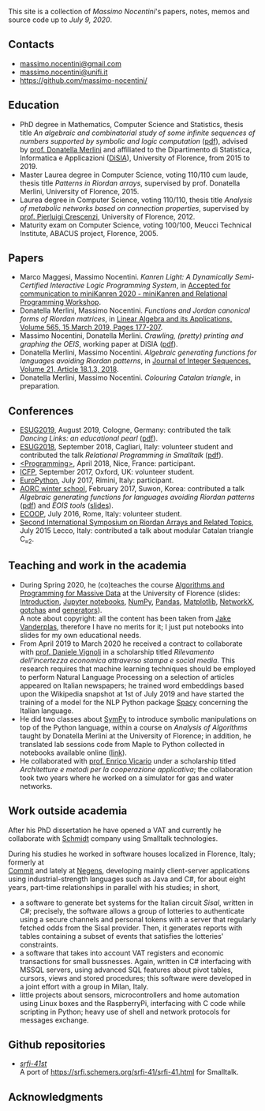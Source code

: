


This site is a collection of _Massimo Nocentini_'s papers, notes, memos and source code up to *July 9, 2020*.

## Contacts

- <a href="mailto:Massimo Nocentini <massimo.nocentini@gmail.com>">massimo.nocentini@gmail.com</a>
- <a href="mailto:Massimo Nocentini <massimo.nocentini@unifi.it>">massimo.nocentini@unifi.it</a>
- https://github.com/massimo-nocentini/

## Education

- PhD degree in Mathematics, Computer Science and Statistics, thesis title *An algebraic and combinatorial study of some infinite sequences of numbers 
  supported by symbolic and logic computation* ([pdf](https://github.com/massimo-nocentini/PhD-thesis/releases/download/final-version/PhD-thesis.pdf)), 
  advised by [prof. Donatella Merlini](http://local.disia.unifi.it/merlini/) and affiliated to the 
  Dipartimento di Statistica, Informatica e Applicazioni ([DiSIA](https://www.disia.unifi.it/)), University of Florence, from 2015 to 2019.
- Master Laurea degree in Computer Science, voting 110/110 cum laude, thesis title *Patterns in Riordan arrays*, 
  supervised by prof. Donatella Merlini, University of Florence, 2015.
- Laurea degree in Computer Science, voting 110/110, thesis title *Analysis of metabolic networks based on connection properties*, 
  supervised by <a href="https://www.pilucrescenzi.it/">prof. Pierluigi Crescenzi</a>, University of Florence, 2012.
- Maturity exam on Computer Science, voting 100/100, Meucci Technical Institute, ABACUS project, Florence, 2005.

## Papers
- Marco Maggesi, Massimo Nocentini. *Kanren Light: A Dynamically Semi-Certified Interactive Logic Programming System*, in <a href="https://arxiv.org/abs/2007.04691">Accepted for communication to miniKanren 2020 - miniKanren and Relational Programming Workshop</a>.
- Donatella Merlini, Massimo Nocentini. *Functions and Jordan canonical forms of Riordan matrices*, in <a href="https://doi.org/10.1016/j.laa.2018.12.011">Linear Algebra and its Applications, Volume 565, 15 March 2019, Pages 177-207</a>.
- Massimo Nocentini, Donatella Merlini. *Crawling, (pretty) printing and graphing the OEIS*, working paper at DiSIA (<a href="http://local.disia.unifi.it/wp_disia/2018/wp_disia_2018_06.pdf}">pdf</a>).
- Donatella Merlini, Massimo Nocentini. *Algebraic generating functions for languages avoiding Riordan patterns*, in <a href="https://www.emis.de/journals/JIS/VOL21/Merlini/merlini5.html">Journal of Integer Sequences, Volume 21, Article 18.1.3, 2018</a>.
- Donatella Merlini, Massimo Nocentini. *Colouring Catalan triangle*, in preparation.

## Conferences
- <a href="https://esug.github.io/2019-Conference/conf2019.html">ESUG2019</a>, August 2019, Cologne, Germany: contributed the talk *Dancing Links: an educational pearl* (<a href="http://esug.org/data/ESUG2019/03Wednesday/room-B/7-Dancing%20Links.pdf">pdf</a>).
- <a href="https://esug.github.io/2018-Conference/conf2018.html">ESUG2018</a>, September 2018, Cagliari, Italy: volunteer student and contributed the talk *Relational Programming in Smalltalk* (<a href="https://github.com/massimo-nocentini/microkanrenst/releases/download/v1.0/esug.pdf">pdf</a>).
- <a href="https://2018.programming-conference.org">&lt;Programming&gt;</a>, April 2018, Nice, France: participant.
- <a href="https://conf.researchr.org/home/icfp-2017">ICFP</a>, September 2017, Oxford, UK: volunteer student.
- <a href="https://ep2017.europython.eu/">EuroPython</a>, July 2017, Rimini, Italy: participant.
- <a href="https://shb.skku.edu/aorc/Notice/notice3.jsp">AORC winter school</a>, February 2017, Suwon, Korea: contributed a talk *Algebraic generating functions for languages avoiding Riordan patterns* (<a href="https://shb.skku.edu/_custom/skk/_common/board/download.jsp?attach_no=29038">pdf</a>) and *EOIS tools* (<a href="http://massimo-nocentini.github.io/PhD/skku-aorc-2017/oeistools.html\#">slides</a>).
- <a href="http://2016.ecoop.org/">ECOOP</a>, July 2016, Rome, Italy: volunteer student.
- <a href="https://www.mate.polimi.it/RART2015/">Second International Symposium on Riordan Arrays and Related Topics</a>, July 2015 Lecco, Italy: contributed a talk about modular Catalan triangle C<sub>&equiv;2</sub>.

## Teaching and work in the academia
- During Spring 2020, he (co)teaches the course <a href="https://www.unifi.it/p-ins2-2019-544175-1.html">Algorithms and Programming for Massive Data</a> at the University of Florence (slides: <a href="https://massimo-nocentini.github.io/UniFI-Python-Spring-2020/introduction.slides.html#/">Introduction</a>, <a href="https://massimo-nocentini.github.io/UniFI-Python-Spring-2020/jupyter-notebooks.slides.html#/">Jupyter notebooks</a>, <a href="https://massimo-nocentini.github.io/UniFI-Python-Spring-2020/numpy.slides.html#/">NumPy</a>, <a href="https://massimo-nocentini.github.io/UniFI-Python-Spring-2020/pandas.slides.html#/">Pandas</a>, <a href="https://massimo-nocentini.github.io/UniFI-Python-Spring-2020/matplotlib.slides.html#/">Matplotlib</a>, <a href="https://massimo-nocentini.github.io/UniFI-Python-Spring-2020/networkx.slides.html#/">NetworkX</a>, <a href="https://massimo-nocentini.github.io/UniFI-Python-Spring-2020/gotchas.slides.html#/">gotchas</a> and <a href="https://massimo-nocentini.github.io/UniFI-Python-Spring-2020/generators.slides.html#/">generators</a>). <br>A note about copyright: all the content has been taken from <a href="https://github.com/jakevdp/PythonDataScienceHandbook">Jake Vanderplas</a>, therefore I have no merits for it; I just put notebooks into slides for my own educational needs.
- From April 2019 to March 2020 he received a contract to collaborate with <a href="https://www.disia.unifi.it/p-doc2-2016-200052-V-3f2b342b352728-0.html">prof. Daniele Vignoli</a> in a scholarship titled *Rilevamento dell'incertezza economica attraverso stampa e social media*. This research requires that machine learning techniques should be employed to perform Natural Language Processing on a selection of articles appeared on Italian newspapers; he trained word embeddings based upon the Wikipedia snapshot at 1st of July 2019 and have started the training of a model for the NLP Python package <a href="https://spacy.io/">Spacy</a> concerning the Italian language.
- He did two classes about <a href="https://www.sympy.org/en/index.html">SymPy</a> to introduce symbolic manipulations on top of the Python language, within a course on *Analysis of Algorithms* taught by Donatella Merlini at the University of Florence; in addition, he translated lab sessions code from Maple to Python collected in notebooks available online (<a href="https://github.com/massimo-nocentini/pacc/tree/master/paa-course">link</a>).
- He collaborated with [prof. Enrico Vicario](https://stlab.dinfo.unifi.it/vicario/) under a scholarship titled *Architetture e metodi per la cooperazione applicativa*; the collaboration took two years where he worked on a simulator for gas and water networks.

## Work outside academia
    
After his PhD dissertation he have opened a VAT and currently he collaborate with <a href="http://neu.bauing-schmidt.de/">Schmidt</a> company using Smalltalk technologies.

During his studies he worked in software houses localized in Florence, Italy; formerly at   	
<a href="https://www.commitsoftware.it/">Commit</a> and lately at
<a href="http://www.negens.com/site/home.html">Negens</a>, developing mainly client-server
applications using industrial-strength languages such as Java and C#, for
about eight years, part-time relationships in parallel with his studies; in short,

- a software to generate bet systems for the Italian circuit
  *Sisal*, written in C#; precisely, the software allows a group
  of lotteries to authenticate using a secure channels and personal
  tokens with a server that regularly fetched odds from the Sisal
  provider. Then, it generates reports with tables containing a
  subset of events that satisfies the lotteries' constraints.
- a software that takes into account VAT registers and economic
  transactions for small bussnesses. Again, written in C# interfacing 
  with MSSQL servers, using advanced SQL features about pivot tables,
  cursors, views and stored procedures; this software were developed in
  a joint effort with a group in Milan, Italy.
- little projects about sensors, microcontrollers and home
  automation using Linux boxes and the RaspberryPi, interfacing with C
  code while scripting in Python; heavy use of shell and network protocols
  for messages exchange.


## Github repositories

- <a href="https://github.com/massimo-nocentini/srfi-41st">*srfi-41st*</a><br>
  A port of <a href="https://srfi.schemers.org/srfi-41/srfi-41.html">https://srfi.schemers.org/srfi-41/srfi-41.html</a> for Smalltalk.

## Acknowledgments

